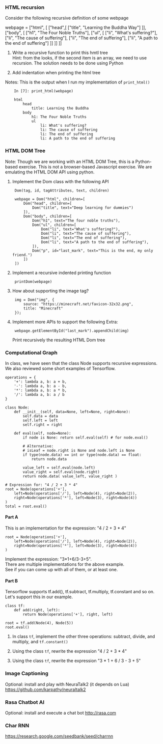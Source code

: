 ### HTML recursion

Consider the following recursive definition of some webpage

webpage = ["html", [
    ["head",[
        ["title", "Learning the Buddha Way"]
    ]],
    ["body", [
        ["h1", "The Four Noble Truths"],
        ["ul", [
            ["li", "What's suffering?"],
            ["li", "The cause of suffering"],
            ["li", "The end of suffering"],
            ["li", "A path to the end of suffering"]
        ]]
    ]]
]]

1. Write a recursive function to print this hmtl tree<br>
Hint: from the looks, if the second item is an array, we need to use recursion.
The solution needs to be done using Python


2. Add indentation when printing the html tree

Notes: This is the output when I run my implementation of `print_html()`

        In [7]: print_html(webpage) 
                                    
        html
            head
                title: Learning the Buddha
            body
                h1: The Four Noble Truths
                ul
                    li: What's suffering?
                    li: The cause of suffering
                    li: The end of suffering
                    li: A path to the end of suffering


### HTML DOM Tree

Note: Though we are working with an HTML DOM Tree, this is a Python-based exercise. This is not a browser-based Javascript exercise. We are emulating the HTML DOM API using python.

1. Implement the Dom class with the following API

        Dom(tag, id, tagAttributes, text, children)

        webpage = Dom("html", children=[
            Dom("head", children=[
                Dom("title", text="Deep learning for dummies")
            ]),
            Dom("body", children=[
                Dom("h1", text="The four noble truths"),
                Dom("ul", children=[
                    Dom("li", text="What's suffering?"),
                    Dom("li", text="The cause of suffering"),
                    Dom("li", text="The end of suffering"),
                    Dom("li", text="A path to the end of suffering"),
                ]),
                Dom("p", id="last_mark", text="This is the end, my only friend.")
            ])
        ])

2. Implement a recursive indented printing function

        printDom(webpage)

3. How about supporting the image tag?

        img = Dom("img", {
            source: "https://minecraft.net/favicon-32x32.png",
            title: "Minecraft"
        });

4. Implement more APIs to support the following
Extra:

        webpage.getElementById("last_mark").appendChild(img)

    Print recursively the resulting HTML Dom tree


### Computational Graph

In class, we have seen that the class Node supports recursive expressions. We also reviewed some short examples of Tensorflow.

    operations = {
        '+': lambda a, b: a + b,
        '-': lambda a, b: a - b,
        '*': lambda a, b: a * b,
        '/': lambda a, b: a / b
    }

    class Node:
        def __init__(self, data=None, left=None, right=None):
            self.data = data
            self.left = left
            self.right = right

        def eval(self, node=None):
            if node is None: return self.eval(self) # for node.eval()

            # Alternative:
            # isLeaf = node.right is None and node.left is None
            if type(node.data) == int or type(node.data) == float:
                return node.data

            value_left = self.eval(node.left)
            value_right = self.eval(node.right)
            return node.data( value_left, value_right )

    # Expression for: "4 / 2 + 3 * 4"
    root = Node(operations['+'],
        left=Node(operations['/'], left=Node(4), right=Node(2)),
        right=Node(operations['*'], left=Node(3), right=Node(4))
    )
    total = root.eval()


#### Part A

This is an implementation for the expression: "4 / 2 + 3 * 4"

    root = Node(operations['+'],
        left=Node(operations['/'], left=Node(4), right=Node(2)),
        right=Node(operations['*'], left=Node(3), right=Node(4))
    )

Implement the expression: "3*1+6/3-3+5".<br>
There are multiple implementations for the above example.<br>
See if you can come up with all of them, or at least one.


#### Part B

Tensorflow supports tf.add(), tf.subtract, tf.multiply, tf.constant and so on.
Let's support this in our example.

    class tf:
        def add(right, left):
            return Node(operations['+'], right, left)

    root = tf.add(Node(4), Node(5))
    root.eval()

1) In class `tf`, implement the other three operations: subtract, divide, and multiply, and `tf.constant()`

2) Using the class `tf`, rewrite the expression "4 / 2 + 3 * 4"

3) Using the class `tf`, rewrite the expression "3 * 1 + 6 / 3 - 3 + 5"


### Image Captioning

Optional: install and play with NeuraTalk2 (it depends on Lua)
https://github.com/karpathy/neuraltalk2


### Rasa Chatbot AI

Optional: install and execute a chat bot
http://rasa.com


### Char RNN

https://research.google.com/seedbank/seed/charrnn
